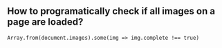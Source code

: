 ## How to programatically check if all images on a page are loaded?

```
Array.from(document.images).some(img => img.complete !== true)
```
